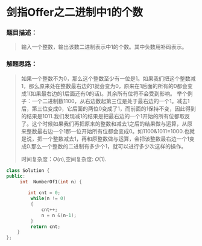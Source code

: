 # 剑指Offer之二进制中1的个数


### 题目描述：

> 输入一个整数，输出该数二进制表示中1的个数。其中负数用补码表示。

<!--more-->

### 解题思路：

>如果一个整数不为0，那么这个整数至少有一位是1。如果我们把这个整数减1，那么原来处在整数最右边的1就会变为0，原来在1后面的所有的0都会变成1(如果最右边的1后面还有0的话)。其余所有位将不会受到影响。
>举个例子：一个二进制数1100，从右边数起第三位是处于最右边的一个1。减去1后，第三位变成0，它后面的两位0变成了1，而前面的1保持不变，因此得到的结果是1011.我们发现减1的结果是把最右边的一个1开始的所有位都取反了。这个时候如果我们再把原来的整数和减去1之后的结果做与运算，从原来整数最右边一个1那一位开始所有位都会变成0。如1100&1011=1000.也就是说，把一个整数减去1，再和原整数做与运算，会把该整数最右边一个1变成0.那么一个整数的二进制有多少个1，就可以进行多少次这样的操作。
>
>时间复杂度：$O(n)$,空间复杂度: $O(1)$.

```C++
class Solution {
public:
     int  NumberOf1(int n) {
         
        int cnt = 0;
         while(n != 0)
         {
             cnt++;
             n = n &(n-1);
         }
         return cnt;
    }
};
```


